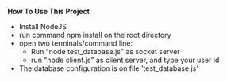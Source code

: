 **How To Use This Project**

* Install NodeJS
* run command npm install on the root directory
* open two terminals/command line:
    * Run "node test_database.js" as socket server
    * run "node client.js" as client server, and type your user id
* The database configuration is on file 'test_database.js'